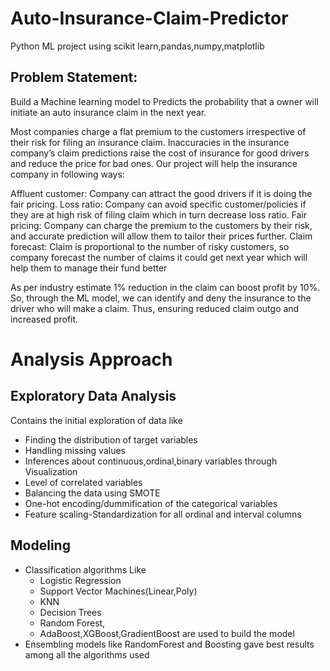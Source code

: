 # Auto-Insurance-Claim-Predictor
Python ML project using scikit learn,pandas,numpy,matplotlib

## Problem Statement:

Build a Machine learning model to Predicts the probability that a owner will initiate an auto insurance claim in the next year.

Most companies charge a flat premium to the customers irrespective of their risk for filing an insurance claim. Inaccuracies in the insurance company’s claim predictions raise the cost of insurance for good drivers and reduce the price for bad ones. Our project will help the insurance company in following ways:

Affluent customer: Company can attract the good drivers if it is doing the fair pricing. Loss ratio: Company can avoid specific customer/policies if they are at high risk of filing claim which in turn decrease loss ratio. Fair pricing: Company can charge the premium to the customers by their risk, and accurate prediction will allow them to tailor their prices further. Claim forecast: Claim is proportional to the number of risky customers, so company forecast the number of claims it could get next year which will help them to manage their fund better

As per industry estimate 1% reduction in the claim can boost profit by 10%. So, through the ML model, we can identify and deny the insurance to the driver who will make a claim.  Thus, ensuring reduced claim outgo and increased profit.

# Analysis Approach

## Exploratory Data Analysis
Contains the initial exploration of data like 
* Finding the distribution of target variables
* Handling missing values
* Inferences about continuous,ordinal,binary variables through Visualization
* Level of correlated variables
* Balancing the data using SMOTE 
* One-hot encoding/dummification of the categorical variables
* Feature scaling-Standardization for all ordinal and interval columns 

## Modeling
* Classification algorithms Like 
  * Logistic Regression
  * Support Vector Machines(Linear,Poly)
  * KNN
  * Decision Trees
  * Random Forest,
  * AdaBoost,XGBoost,GradientBoost are used to build the model
* Ensembling models like RandomForest and Boosting gave best results among all the algorithms used
